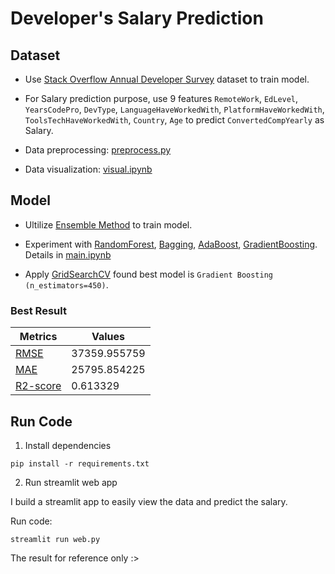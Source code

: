# Developer's Salary Prediction

## Dataset

* Use [Stack Overflow Annual Developer Survey](https://insights.stackoverflow.com/survey) dataset to train model. 

* For Salary prediction purpose, use 9 features `RemoteWork`, `EdLevel`, `YearsCodePro`, `DevType`, `LanguageHaveWorkedWith`, `PlatformHaveWorkedWith`, 
`ToolsTechHaveWorkedWith`,
`Country`, `Age` to predict `ConvertedCompYearly` as Salary.

* Data preprocessing: [preprocess.py](dataset/preprocess.py)

* Data visualization: [visual.ipynb](visual.ipynb)

## Model

* Ultilize [Ensemble Method](https://scikit-learn.org/stable/modules/ensemble.html) to train model.

* Experiment with [RandomForest](https://scikit-learn.org/stable/modules/generated/sklearn.ensemble.RandomForestRegressor.html), [Bagging](https://scikit-learn.org/stable/modules/generated/sklearn.ensemble.BaggingRegressor.html), [AdaBoost](https://scikit-learn.org/stable/modules/generated/sklearn.ensemble.AdaBoostRegressor.html), [GradientBoosting](https://scikit-learn.org/stable/modules/generated/sklearn.ensemble.GradientBoostingRegressor.html). Details in [main.ipynb](main.ipynb)

* Apply [GridSearchCV](https://scikit-learn.org/stable/modules/generated/sklearn.model_selection.GridSearchCV.html) found best model is `Gradient Boosting (n_estimators=450)`.

### Best Result

| Metrics | Values |
| --- | --- | 
| [RMSE](https://scikit-learn.org/stable/modules/generated/sklearn.metrics.mean_squared_error.html) | 37359.955759 |  
| [MAE](https://scikit-learn.org/stable/modules/generated/sklearn.metrics.mean_absolute_error.html) | 25795.854225 |   
| [R2-score](https://scikit-learn.org/stable/modules/generated/sklearn.metrics.r2_score.html) | 0.613329 | 

## Run Code

1. Install dependencies

```
pip install -r requirements.txt
```

2. Run streamlit web app

I build a streamlit app to easily view the data and predict the salary.

Run code:

```
streamlit run web.py
```

The result for reference only :>